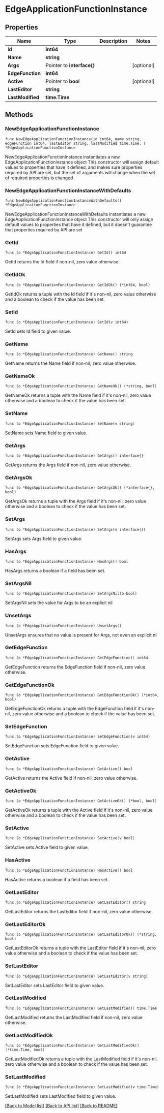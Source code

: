 # EdgeApplicationFunctionInstance

## Properties

Name | Type | Description | Notes
------------ | ------------- | ------------- | -------------
**Id** | **int64** |  | 
**Name** | **string** |  | 
**Args** | Pointer to **interface{}** |  | [optional] 
**EdgeFunction** | **int64** |  | 
**Active** | Pointer to **bool** |  | [optional] 
**LastEditor** | **string** |  | 
**LastModified** | **time.Time** |  | 

## Methods

### NewEdgeApplicationFunctionInstance

`func NewEdgeApplicationFunctionInstance(id int64, name string, edgeFunction int64, lastEditor string, lastModified time.Time, ) *EdgeApplicationFunctionInstance`

NewEdgeApplicationFunctionInstance instantiates a new EdgeApplicationFunctionInstance object
This constructor will assign default values to properties that have it defined,
and makes sure properties required by API are set, but the set of arguments
will change when the set of required properties is changed

### NewEdgeApplicationFunctionInstanceWithDefaults

`func NewEdgeApplicationFunctionInstanceWithDefaults() *EdgeApplicationFunctionInstance`

NewEdgeApplicationFunctionInstanceWithDefaults instantiates a new EdgeApplicationFunctionInstance object
This constructor will only assign default values to properties that have it defined,
but it doesn't guarantee that properties required by API are set

### GetId

`func (o *EdgeApplicationFunctionInstance) GetId() int64`

GetId returns the Id field if non-nil, zero value otherwise.

### GetIdOk

`func (o *EdgeApplicationFunctionInstance) GetIdOk() (*int64, bool)`

GetIdOk returns a tuple with the Id field if it's non-nil, zero value otherwise
and a boolean to check if the value has been set.

### SetId

`func (o *EdgeApplicationFunctionInstance) SetId(v int64)`

SetId sets Id field to given value.


### GetName

`func (o *EdgeApplicationFunctionInstance) GetName() string`

GetName returns the Name field if non-nil, zero value otherwise.

### GetNameOk

`func (o *EdgeApplicationFunctionInstance) GetNameOk() (*string, bool)`

GetNameOk returns a tuple with the Name field if it's non-nil, zero value otherwise
and a boolean to check if the value has been set.

### SetName

`func (o *EdgeApplicationFunctionInstance) SetName(v string)`

SetName sets Name field to given value.


### GetArgs

`func (o *EdgeApplicationFunctionInstance) GetArgs() interface{}`

GetArgs returns the Args field if non-nil, zero value otherwise.

### GetArgsOk

`func (o *EdgeApplicationFunctionInstance) GetArgsOk() (*interface{}, bool)`

GetArgsOk returns a tuple with the Args field if it's non-nil, zero value otherwise
and a boolean to check if the value has been set.

### SetArgs

`func (o *EdgeApplicationFunctionInstance) SetArgs(v interface{})`

SetArgs sets Args field to given value.

### HasArgs

`func (o *EdgeApplicationFunctionInstance) HasArgs() bool`

HasArgs returns a boolean if a field has been set.

### SetArgsNil

`func (o *EdgeApplicationFunctionInstance) SetArgsNil(b bool)`

 SetArgsNil sets the value for Args to be an explicit nil

### UnsetArgs
`func (o *EdgeApplicationFunctionInstance) UnsetArgs()`

UnsetArgs ensures that no value is present for Args, not even an explicit nil
### GetEdgeFunction

`func (o *EdgeApplicationFunctionInstance) GetEdgeFunction() int64`

GetEdgeFunction returns the EdgeFunction field if non-nil, zero value otherwise.

### GetEdgeFunctionOk

`func (o *EdgeApplicationFunctionInstance) GetEdgeFunctionOk() (*int64, bool)`

GetEdgeFunctionOk returns a tuple with the EdgeFunction field if it's non-nil, zero value otherwise
and a boolean to check if the value has been set.

### SetEdgeFunction

`func (o *EdgeApplicationFunctionInstance) SetEdgeFunction(v int64)`

SetEdgeFunction sets EdgeFunction field to given value.


### GetActive

`func (o *EdgeApplicationFunctionInstance) GetActive() bool`

GetActive returns the Active field if non-nil, zero value otherwise.

### GetActiveOk

`func (o *EdgeApplicationFunctionInstance) GetActiveOk() (*bool, bool)`

GetActiveOk returns a tuple with the Active field if it's non-nil, zero value otherwise
and a boolean to check if the value has been set.

### SetActive

`func (o *EdgeApplicationFunctionInstance) SetActive(v bool)`

SetActive sets Active field to given value.

### HasActive

`func (o *EdgeApplicationFunctionInstance) HasActive() bool`

HasActive returns a boolean if a field has been set.

### GetLastEditor

`func (o *EdgeApplicationFunctionInstance) GetLastEditor() string`

GetLastEditor returns the LastEditor field if non-nil, zero value otherwise.

### GetLastEditorOk

`func (o *EdgeApplicationFunctionInstance) GetLastEditorOk() (*string, bool)`

GetLastEditorOk returns a tuple with the LastEditor field if it's non-nil, zero value otherwise
and a boolean to check if the value has been set.

### SetLastEditor

`func (o *EdgeApplicationFunctionInstance) SetLastEditor(v string)`

SetLastEditor sets LastEditor field to given value.


### GetLastModified

`func (o *EdgeApplicationFunctionInstance) GetLastModified() time.Time`

GetLastModified returns the LastModified field if non-nil, zero value otherwise.

### GetLastModifiedOk

`func (o *EdgeApplicationFunctionInstance) GetLastModifiedOk() (*time.Time, bool)`

GetLastModifiedOk returns a tuple with the LastModified field if it's non-nil, zero value otherwise
and a boolean to check if the value has been set.

### SetLastModified

`func (o *EdgeApplicationFunctionInstance) SetLastModified(v time.Time)`

SetLastModified sets LastModified field to given value.



[[Back to Model list]](../README.md#documentation-for-models) [[Back to API list]](../README.md#documentation-for-api-endpoints) [[Back to README]](../README.md)


